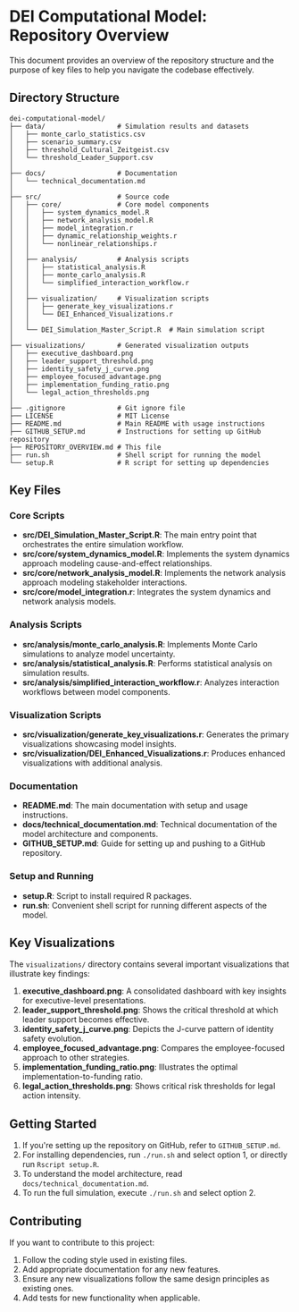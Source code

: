 # DEI Computational Model: Repository Overview

This document provides an overview of the repository structure and the purpose of key files to help you navigate the codebase effectively.

## Directory Structure

```
dei-computational-model/
├── data/                  # Simulation results and datasets
│   ├── monte_carlo_statistics.csv
│   ├── scenario_summary.csv
│   ├── threshold_Cultural_Zeitgeist.csv
│   └── threshold_Leader_Support.csv
│
├── docs/                  # Documentation
│   └── technical_documentation.md
│
├── src/                   # Source code
│   ├── core/              # Core model components
│   │   ├── system_dynamics_model.R
│   │   ├── network_analysis_model.R
│   │   ├── model_integration.r
│   │   ├── dynamic_relationship_weights.r
│   │   └── nonlinear_relationships.r
│   │
│   ├── analysis/          # Analysis scripts
│   │   ├── statistical_analysis.R
│   │   ├── monte_carlo_analysis.R
│   │   └── simplified_interaction_workflow.r
│   │
│   ├── visualization/     # Visualization scripts
│   │   ├── generate_key_visualizations.r
│   │   └── DEI_Enhanced_Visualizations.r
│   │
│   └── DEI_Simulation_Master_Script.R  # Main simulation script
│
├── visualizations/        # Generated visualization outputs
│   ├── executive_dashboard.png
│   ├── leader_support_threshold.png
│   ├── identity_safety_j_curve.png
│   ├── employee_focused_advantage.png
│   ├── implementation_funding_ratio.png
│   └── legal_action_thresholds.png
│
├── .gitignore             # Git ignore file
├── LICENSE                # MIT License
├── README.md              # Main README with usage instructions
├── GITHUB_SETUP.md        # Instructions for setting up GitHub repository
├── REPOSITORY_OVERVIEW.md # This file
├── run.sh                 # Shell script for running the model
└── setup.R                # R script for setting up dependencies
```

## Key Files

### Core Scripts

- **src/DEI_Simulation_Master_Script.R**: The main entry point that orchestrates the entire simulation workflow.
- **src/core/system_dynamics_model.R**: Implements the system dynamics approach modeling cause-and-effect relationships.
- **src/core/network_analysis_model.R**: Implements the network analysis approach modeling stakeholder interactions.
- **src/core/model_integration.r**: Integrates the system dynamics and network analysis models.

### Analysis Scripts

- **src/analysis/monte_carlo_analysis.R**: Implements Monte Carlo simulations to analyze model uncertainty.
- **src/analysis/statistical_analysis.R**: Performs statistical analysis on simulation results.
- **src/analysis/simplified_interaction_workflow.r**: Analyzes interaction workflows between model components.

### Visualization Scripts

- **src/visualization/generate_key_visualizations.r**: Generates the primary visualizations showcasing model insights.
- **src/visualization/DEI_Enhanced_Visualizations.r**: Produces enhanced visualizations with additional analysis.

### Documentation

- **README.md**: The main documentation with setup and usage instructions.
- **docs/technical_documentation.md**: Technical documentation of the model architecture and components.
- **GITHUB_SETUP.md**: Guide for setting up and pushing to a GitHub repository.

### Setup and Running

- **setup.R**: Script to install required R packages.
- **run.sh**: Convenient shell script for running different aspects of the model.

## Key Visualizations

The `visualizations/` directory contains several important visualizations that illustrate key findings:

1. **executive_dashboard.png**: A consolidated dashboard with key insights for executive-level presentations.
2. **leader_support_threshold.png**: Shows the critical threshold at which leader support becomes effective.
3. **identity_safety_j_curve.png**: Depicts the J-curve pattern of identity safety evolution.
4. **employee_focused_advantage.png**: Compares the employee-focused approach to other strategies.
5. **implementation_funding_ratio.png**: Illustrates the optimal implementation-to-funding ratio.
6. **legal_action_thresholds.png**: Shows critical risk thresholds for legal action intensity.

## Getting Started

1. If you're setting up the repository on GitHub, refer to `GITHUB_SETUP.md`.
2. For installing dependencies, run `./run.sh` and select option 1, or directly run `Rscript setup.R`.
3. To understand the model architecture, read `docs/technical_documentation.md`.
4. To run the full simulation, execute `./run.sh` and select option 2.

## Contributing

If you want to contribute to this project:

1. Follow the coding style used in existing files.
2. Add appropriate documentation for any new features.
3. Ensure any new visualizations follow the same design principles as existing ones.
4. Add tests for new functionality when applicable.